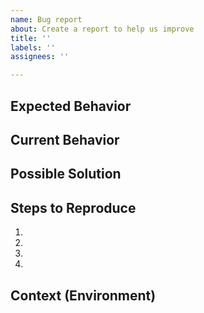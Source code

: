 ```yaml
---
name: Bug report
about: Create a report to help us improve
title: ''
labels: ''
assignees: ''

---
```


<!--- Provide a description of the bug -->

## Expected Behavior
<!--- Tell us what should happen -->

## Current Behavior
<!--- Tell us what happens instead of the expected behavior -->

## Possible Solution
<!--- Not mandatory, but if possible please suggest a fix/reason for the bug, -->

## Steps to Reproduce
<!--- Provide a link to a live example, or an unambiguous set of steps to -->
<!--- reproduce this bug. Include code to reproduce, if relevant -->
1.
2.
3.
4.

## Context (Environment)
<!--- How has this issue affected you? What are you trying to accomplish? -->

